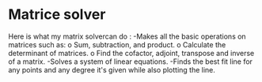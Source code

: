 # Matrice solver
Here is what my matrix solvercan do  :
-Makes all the basic operations on matrices such as:
  o	Sum, subtraction, and product.
  o	Calculate the determinant of matrices.
  o	Find the cofactor, adjoint, transpose and inverse of a matrix.
-Solves a system of linear equations.
-Finds the best fit line for any points and any degree it's given while also plotting the line.
